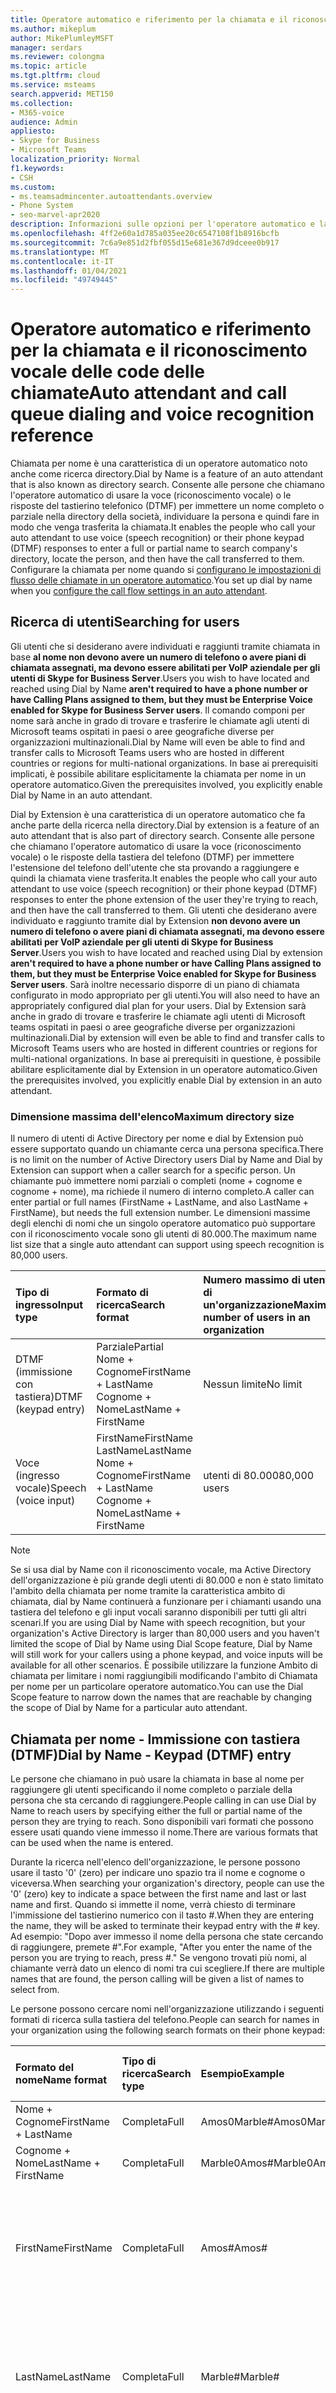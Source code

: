 ```yaml
---
title: Operatore automatico e riferimento per la chiamata e il riconoscimento vocale delle code delle chiamate
ms.author: mikeplum
author: MikePlumleyMSFT
manager: serdars
ms.reviewer: colongma
ms.topic: article
ms.tgt.pltfrm: cloud
ms.service: msteams
search.appverid: MET150
ms.collection:
- M365-voice
audience: Admin
appliesto:
- Skype for Business
- Microsoft Teams
localization_priority: Normal
f1.keywords:
- CSH
ms.custom:
- ms.teamsadmincenter.autoattendants.overview
- Phone System
- seo-marvel-apr2020
description: Informazioni sulle opzioni per l'operatore automatico e la chiamata della coda di chiamate e il riconoscimento vocale in teams.
ms.openlocfilehash: 4ff2e60a1d785a035ee20c6547108f1b8916bcfb
ms.sourcegitcommit: 7c6a9e851d2fbf055d15e681e367d9dceee0b917
ms.translationtype: MT
ms.contentlocale: it-IT
ms.lasthandoff: 01/04/2021
ms.locfileid: "49749445"
---
```

# <a name="auto-attendant-and-call-queue-dialing-and-voice-recognition-reference"></a><span data-ttu-id="f9c4f-103">Operatore automatico e riferimento per la chiamata e il riconoscimento vocale delle code delle chiamate</span><span class="sxs-lookup"><span data-stu-id="f9c4f-103">Auto attendant and call queue dialing and voice recognition reference</span></span>

<span data-ttu-id="f9c4f-104">Chiamata per nome è una caratteristica di un operatore automatico noto anche come ricerca directory.</span><span class="sxs-lookup"><span data-stu-id="f9c4f-104">Dial by Name is a feature of an auto attendant that is also known as directory search.</span></span> <span data-ttu-id="f9c4f-105">Consente alle persone che chiamano l'operatore automatico di usare la voce (riconoscimento vocale) o le risposte del tastierino telefonico (DTMF) per immettere un nome completo o parziale nella directory della società, individuare la persona e quindi fare in modo che venga trasferita la chiamata.</span><span class="sxs-lookup"><span data-stu-id="f9c4f-105">It enables the people who call your auto attendant to use voice (speech recognition) or their phone keypad (DTMF) responses to enter a full or partial name to search company's directory, locate the person, and then have the call transferred to them.</span></span> <span data-ttu-id="f9c4f-106">Configurare la chiamata per nome quando si [configurano le impostazioni di flusso delle chiamate in un operatore automatico](create-a-phone-system-auto-attendant.md#call-flow).</span><span class="sxs-lookup"><span data-stu-id="f9c4f-106">You set up dial by name when you [configure the call flow settings in an auto attendant](create-a-phone-system-auto-attendant.md#call-flow).</span></span>

## <a name="searching-for-users"></a><span data-ttu-id="f9c4f-107">Ricerca di utenti</span><span class="sxs-lookup"><span data-stu-id="f9c4f-107">Searching for users</span></span>

<span data-ttu-id="f9c4f-108">Gli utenti che si desiderano avere individuati e raggiunti tramite chiamata in base **al nome non devono avere un numero di telefono o avere piani di chiamata assegnati, ma devono essere abilitati per VoIP aziendale per gli utenti di Skype for Business Server**.</span><span class="sxs-lookup"><span data-stu-id="f9c4f-108">Users you wish to have located and reached using Dial by Name **aren't required to have a phone number or have Calling Plans assigned to them, but they must be Enterprise Voice enabled for Skype for Business Server users**.</span></span> <span data-ttu-id="f9c4f-109">Il comando componi per nome sarà anche in grado di trovare e trasferire le chiamate agli utenti di Microsoft teams ospitati in paesi o aree geografiche diverse per organizzazioni multinazionali.</span><span class="sxs-lookup"><span data-stu-id="f9c4f-109">Dial by Name will even be able to find and transfer calls to Microsoft Teams users who are hosted in different countries or regions for multi-national organizations.</span></span> <span data-ttu-id="f9c4f-110">In base ai prerequisiti implicati, è possibile abilitare esplicitamente la chiamata per nome in un operatore automatico.</span><span class="sxs-lookup"><span data-stu-id="f9c4f-110">Given the prerequisites involved, you explicitly enable Dial by Name in an auto attendant.</span></span>

<span data-ttu-id="f9c4f-111">Dial by Extension è una caratteristica di un operatore automatico che fa anche parte della ricerca nella directory.</span><span class="sxs-lookup"><span data-stu-id="f9c4f-111">Dial by extension is a feature of an auto attendant that is also part of directory search.</span></span> <span data-ttu-id="f9c4f-112">Consente alle persone che chiamano l'operatore automatico di usare la voce (riconoscimento vocale) o le risposte della tastiera del telefono (DTMF) per immettere l'estensione del telefono dell'utente che sta provando a raggiungere e quindi la chiamata viene trasferita.</span><span class="sxs-lookup"><span data-stu-id="f9c4f-112">It enables the people who call your auto attendant to use voice (speech recognition) or their phone keypad (DTMF) responses to enter the phone extension of the user they're trying to reach, and then have the call transferred to them.</span></span> <span data-ttu-id="f9c4f-113">Gli utenti che desiderano avere individuato e raggiunto tramite dial by Extension  **non devono avere un numero di telefono o avere piani di chiamata assegnati, ma devono essere abilitati per VoIP aziendale per gli utenti di Skype for Business Server**.</span><span class="sxs-lookup"><span data-stu-id="f9c4f-113">Users you wish to have located and reached using Dial by extension  **aren't required to have a phone number or have Calling Plans assigned to them, but they must be Enterprise Voice enabled for Skype for Business Server users**.</span></span> <span data-ttu-id="f9c4f-114">Sarà inoltre necessario disporre di un piano di chiamata configurato in modo appropriato per gli utenti.</span><span class="sxs-lookup"><span data-stu-id="f9c4f-114">You will also need to have an appropriately configured dial plan for your users.</span></span> <span data-ttu-id="f9c4f-115">Dial by Extension sarà anche in grado di trovare e trasferire le chiamate agli utenti di Microsoft teams ospitati in paesi o aree geografiche diverse per organizzazioni multinazionali.</span><span class="sxs-lookup"><span data-stu-id="f9c4f-115">Dial by extension  will even be able to find and transfer calls to Microsoft Teams users who are hosted in different countries or regions for multi-national organizations.</span></span> <span data-ttu-id="f9c4f-116">In base ai prerequisiti in questione, è possibile abilitare esplicitamente dial by Extension in un operatore automatico.</span><span class="sxs-lookup"><span data-stu-id="f9c4f-116">Given the prerequisites involved, you explicitly enable Dial by extension in an auto attendant.</span></span>

### <a name="maximum-directory-size"></a><span data-ttu-id="f9c4f-117">Dimensione massima dell'elenco</span><span class="sxs-lookup"><span data-stu-id="f9c4f-117">Maximum directory size</span></span>

<span data-ttu-id="f9c4f-118">Il numero di utenti di Active Directory per nome e dial by Extension può essere supportato quando un chiamante cerca una persona specifica.</span><span class="sxs-lookup"><span data-stu-id="f9c4f-118">There is no limit on the number of Active Directory users  Dial by Name and Dial by Extension can support when a caller search for a specific person.</span></span> <span data-ttu-id="f9c4f-119">Un chiamante può immettere nomi parziali o completi (nome + cognome e cognome + nome), ma richiede il numero di interno completo.</span><span class="sxs-lookup"><span data-stu-id="f9c4f-119">A caller can enter partial or full names (FirstName + LastName, and also LastName + FirstName), but needs the full extension number.</span></span> <span data-ttu-id="f9c4f-120">Le dimensioni massime degli elenchi di nomi che un singolo operatore automatico può supportare con il riconoscimento vocale sono gli utenti di 80.000.</span><span class="sxs-lookup"><span data-stu-id="f9c4f-120">The maximum name list size that a single auto attendant can support using speech recognition is 80,000 users.</span></span>
  
|<span data-ttu-id="f9c4f-121">Tipo di ingresso</span><span class="sxs-lookup"><span data-stu-id="f9c4f-121">Input type</span></span>|<span data-ttu-id="f9c4f-122">Formato di ricerca</span><span class="sxs-lookup"><span data-stu-id="f9c4f-122">Search format</span></span>|<span data-ttu-id="f9c4f-123">Numero massimo di utenti di un'organizzazione</span><span class="sxs-lookup"><span data-stu-id="f9c4f-123">Maximum number of users in an organization</span></span>|
|:-----|:-----|:-----|
|<span data-ttu-id="f9c4f-124">DTMF (immissione con tastiera)</span><span class="sxs-lookup"><span data-stu-id="f9c4f-124">DTMF (keypad entry)</span></span> |<span data-ttu-id="f9c4f-125">Parziale</span><span class="sxs-lookup"><span data-stu-id="f9c4f-125">Partial</span></span>  <br/> <span data-ttu-id="f9c4f-126">Nome + Cognome</span><span class="sxs-lookup"><span data-stu-id="f9c4f-126">FirstName + LastName</span></span>  <br/> <span data-ttu-id="f9c4f-127">Cognome + Nome</span><span class="sxs-lookup"><span data-stu-id="f9c4f-127">LastName + FirstName</span></span> |<span data-ttu-id="f9c4f-128">Nessun limite</span><span class="sxs-lookup"><span data-stu-id="f9c4f-128">No limit</span></span>  |
|<span data-ttu-id="f9c4f-129">Voce (ingresso vocale)</span><span class="sxs-lookup"><span data-stu-id="f9c4f-129">Speech (voice input)</span></span> |<span data-ttu-id="f9c4f-130">FirstName</span><span class="sxs-lookup"><span data-stu-id="f9c4f-130">FirstName</span></span>  <br/> <span data-ttu-id="f9c4f-131">LastName</span><span class="sxs-lookup"><span data-stu-id="f9c4f-131">LastName</span></span>  <br/> <span data-ttu-id="f9c4f-132">Nome + Cognome</span><span class="sxs-lookup"><span data-stu-id="f9c4f-132">FirstName + LastName</span></span>  <br/> <span data-ttu-id="f9c4f-133">Cognome + Nome</span><span class="sxs-lookup"><span data-stu-id="f9c4f-133">LastName + FirstName</span></span>  | <span data-ttu-id="f9c4f-134">utenti di 80.000</span><span class="sxs-lookup"><span data-stu-id="f9c4f-134">80,000 users</span></span> |

> [!NOTE]
> <span data-ttu-id="f9c4f-135">Se si usa dial by Name con il riconoscimento vocale, ma Active Directory dell'organizzazione è più grande degli utenti di 80.000 e non è stato limitato l'ambito della chiamata per nome tramite la caratteristica ambito di chiamata, dial by Name continuerà a funzionare per i chiamanti usando una tastiera del telefono e gli input vocali saranno disponibili per tutti gli altri scenari.</span><span class="sxs-lookup"><span data-stu-id="f9c4f-135">If you are using Dial by Name with speech recognition, but your organization's Active Directory is larger than 80,000 users and you haven't limited the scope of Dial by Name using Dial Scope feature, Dial by Name will still work for your callers using a phone keypad, and voice inputs will be available for all other scenarios.</span></span> <span data-ttu-id="f9c4f-136">È possibile utilizzare la funzione Ambito di chiamata per limitare i nomi raggiungibili modificando l'ambito di Chiamata per nome per un particolare operatore automatico.</span><span class="sxs-lookup"><span data-stu-id="f9c4f-136">You can use the Dial Scope feature to narrow down the names that are reachable by changing the scope of Dial by Name for a particular auto attendant.</span></span>
  
## <a name="dial-by-name---keypad-dtmf-entry"></a><span data-ttu-id="f9c4f-137">Chiamata per nome - Immissione con tastiera (DTMF)</span><span class="sxs-lookup"><span data-stu-id="f9c4f-137">Dial by Name - Keypad (DTMF) entry</span></span>
<span data-ttu-id="f9c4f-138">Le persone che chiamano in può usare la chiamata in base al nome per raggiungere gli utenti specificando il nome completo o parziale della persona che sta cercando di raggiungere.</span><span class="sxs-lookup"><span data-stu-id="f9c4f-138">People calling in can use Dial by Name to reach users by specifying either the full or partial name of the person they are trying to reach.</span></span> <span data-ttu-id="f9c4f-139">Sono disponibili vari formati che possono essere usati quando viene immesso il nome.</span><span class="sxs-lookup"><span data-stu-id="f9c4f-139">There are various formats that can be used when the name is entered.</span></span>

<span data-ttu-id="f9c4f-140">Durante la ricerca nell'elenco dell'organizzazione, le persone possono usare il tasto '0' (zero) per indicare uno spazio tra il nome e cognome o viceversa.</span><span class="sxs-lookup"><span data-stu-id="f9c4f-140">When searching your organization's directory, people can use the '0' (zero) key to indicate a space between the first name and last or last name and first.</span></span> <span data-ttu-id="f9c4f-141">Quando si immette il nome, verrà chiesto di terminare l'immissione del tastierino numerico con il tasto #.</span><span class="sxs-lookup"><span data-stu-id="f9c4f-141">When they are entering the name, they will be asked to terminate their keypad entry with the # key.</span></span> <span data-ttu-id="f9c4f-142">Ad esempio: "Dopo aver immesso il nome della persona che state cercando di raggiungere, premete #".</span><span class="sxs-lookup"><span data-stu-id="f9c4f-142">For example, "After you enter the name of the person you are trying to reach, press #."</span></span> <span data-ttu-id="f9c4f-143">Se vengono trovati più nomi, al chiamante verrà dato un elenco di nomi tra cui scegliere.</span><span class="sxs-lookup"><span data-stu-id="f9c4f-143">If there are multiple names that are found, the person calling will be given a list of names to select from.</span></span>
  
<span data-ttu-id="f9c4f-144">Le persone possono cercare nomi nell'organizzazione utilizzando i seguenti formati di ricerca sulla tastiera del telefono.</span><span class="sxs-lookup"><span data-stu-id="f9c4f-144">People can search for names in your organization using the following search formats on their phone keypad:</span></span>
  
|<span data-ttu-id="f9c4f-145">Formato del nome</span><span class="sxs-lookup"><span data-stu-id="f9c4f-145">Name format</span></span>|<span data-ttu-id="f9c4f-146">Tipo di ricerca</span><span class="sxs-lookup"><span data-stu-id="f9c4f-146">Search type</span></span>|<span data-ttu-id="f9c4f-147">Esempio</span><span class="sxs-lookup"><span data-stu-id="f9c4f-147">Example</span></span>|<span data-ttu-id="f9c4f-148">Risultato della ricerca</span><span class="sxs-lookup"><span data-stu-id="f9c4f-148">Search result</span></span>|
|:-----|:-----|:-----|:-----|
|<span data-ttu-id="f9c4f-149">Nome + Cognome</span><span class="sxs-lookup"><span data-stu-id="f9c4f-149">FirstName + LastName</span></span> |<span data-ttu-id="f9c4f-150">Completa</span><span class="sxs-lookup"><span data-stu-id="f9c4f-150">Full</span></span>  |<span data-ttu-id="f9c4f-151">Amos0Marble#</span><span class="sxs-lookup"><span data-stu-id="f9c4f-151">Amos0Marble#</span></span> |<span data-ttu-id="f9c4f-152">Amos Marble</span><span class="sxs-lookup"><span data-stu-id="f9c4f-152">Amos Marble</span></span> |
|<span data-ttu-id="f9c4f-153">Cognome + Nome</span><span class="sxs-lookup"><span data-stu-id="f9c4f-153">LastName + FirstName</span></span> |<span data-ttu-id="f9c4f-154">Completa</span><span class="sxs-lookup"><span data-stu-id="f9c4f-154">Full</span></span> |<span data-ttu-id="f9c4f-155">Marble0Amos#</span><span class="sxs-lookup"><span data-stu-id="f9c4f-155">Marble0Amos#</span></span>  |<span data-ttu-id="f9c4f-156">Amos Marble</span><span class="sxs-lookup"><span data-stu-id="f9c4f-156">Amos Marble</span></span> |
|<span data-ttu-id="f9c4f-157">FirstName</span><span class="sxs-lookup"><span data-stu-id="f9c4f-157">FirstName</span></span>  |<span data-ttu-id="f9c4f-158">Completa</span><span class="sxs-lookup"><span data-stu-id="f9c4f-158">Full</span></span>   |<span data-ttu-id="f9c4f-159">Amos#</span><span class="sxs-lookup"><span data-stu-id="f9c4f-159">Amos#</span></span>   |<span data-ttu-id="f9c4f-160">Premere 1 per Amos Marble</span><span class="sxs-lookup"><span data-stu-id="f9c4f-160">Press 1 for Amos Marble</span></span>  <br/> <span data-ttu-id="f9c4f-161">Premere 2 per Amos Marcus</span><span class="sxs-lookup"><span data-stu-id="f9c4f-161">Press 2 for Amos Marcus</span></span> |
|<span data-ttu-id="f9c4f-162">LastName</span><span class="sxs-lookup"><span data-stu-id="f9c4f-162">LastName</span></span> |<span data-ttu-id="f9c4f-163">Completa</span><span class="sxs-lookup"><span data-stu-id="f9c4f-163">Full</span></span> |<span data-ttu-id="f9c4f-164">Marble#</span><span class="sxs-lookup"><span data-stu-id="f9c4f-164">Marble#</span></span>  |<span data-ttu-id="f9c4f-165">Premere 1 per Amos Marble</span><span class="sxs-lookup"><span data-stu-id="f9c4f-165">Press 1 for Amos Marble</span></span>  <br/> <span data-ttu-id="f9c4f-166">Premere 2 per Mary Marble</span><span class="sxs-lookup"><span data-stu-id="f9c4f-166">Press 2 for Mary Marble</span></span> |
|<span data-ttu-id="f9c4f-167">Nome o Cognome</span><span class="sxs-lookup"><span data-stu-id="f9c4f-167">FirstName or LastName</span></span> |<span data-ttu-id="f9c4f-168">Parziale</span><span class="sxs-lookup"><span data-stu-id="f9c4f-168">Partial</span></span> |<span data-ttu-id="f9c4f-169">Mar#</span><span class="sxs-lookup"><span data-stu-id="f9c4f-169">Mar#</span></span> |<span data-ttu-id="f9c4f-170">Premere 1 per Mary Marble</span><span class="sxs-lookup"><span data-stu-id="f9c4f-170">Press 1 for Mary Marble</span></span>  <br/> <span data-ttu-id="f9c4f-171">Premere 2 per Mary Jones</span><span class="sxs-lookup"><span data-stu-id="f9c4f-171">Press 2 for Mary Jones</span></span>  <br/> <span data-ttu-id="f9c4f-172">Premere 3 per Amos Marcus</span><span class="sxs-lookup"><span data-stu-id="f9c4f-172">Press 3 for Amos Marcus</span></span> |
|<span data-ttu-id="f9c4f-173">Nome + Cognome</span><span class="sxs-lookup"><span data-stu-id="f9c4f-173">FirsName + LastName</span></span> |<span data-ttu-id="f9c4f-174">Parziale</span><span class="sxs-lookup"><span data-stu-id="f9c4f-174">Partial</span></span> |<span data-ttu-id="f9c4f-175">Amos0Mar #</span><span class="sxs-lookup"><span data-stu-id="f9c4f-175">Amos0Mar#</span></span> |<span data-ttu-id="f9c4f-176">Premere 1 per Amos Marble</span><span class="sxs-lookup"><span data-stu-id="f9c4f-176">Press 1 for Amos Marble</span></span>  <br/> <span data-ttu-id="f9c4f-177">Premere 2 per Amos Marcus</span><span class="sxs-lookup"><span data-stu-id="f9c4f-177">Press 2 for Amos Marcus</span></span> |
|<span data-ttu-id="f9c4f-178">Cognome + Nome</span><span class="sxs-lookup"><span data-stu-id="f9c4f-178">LastName + FirstName</span></span> |<span data-ttu-id="f9c4f-179">Parziale</span><span class="sxs-lookup"><span data-stu-id="f9c4f-179">Partial</span></span> |<span data-ttu-id="f9c4f-180">Mar0Am#</span><span class="sxs-lookup"><span data-stu-id="f9c4f-180">Mar0Am#</span></span> |<span data-ttu-id="f9c4f-181">Premere 1 per Amos Marble</span><span class="sxs-lookup"><span data-stu-id="f9c4f-181">Press 1 for Amos Marble</span></span>  <br/> <span data-ttu-id="f9c4f-182">Premere 2 per Amos Marcus</span><span class="sxs-lookup"><span data-stu-id="f9c4f-182">Press 2 for Amos Marcus</span></span> |

<span data-ttu-id="f9c4f-183">Ci sono diversi caratteri speciali che vengono utilizzati per la ricerca di persone con la tastiera del telefono.</span><span class="sxs-lookup"><span data-stu-id="f9c4f-183">There are several special characters that are used when searching for people using a phone keypad.</span></span> <span data-ttu-id="f9c4f-184">Ad esempio, alla persona verrà richiesto di usare il tasto cancelletto (#), mentre il tasto zero (0) viene usato per uno spazio tra i nomi.</span><span class="sxs-lookup"><span data-stu-id="f9c4f-184">For example, the person will be asked to use the pound key (#), while the zero (0) key is used for a space between names.</span></span> <span data-ttu-id="f9c4f-185">Premendo il tasto asterisco (\*) verrà ripetuto l'elenco dei nomi corrispondenti.</span><span class="sxs-lookup"><span data-stu-id="f9c4f-185">Pressing the star key (\*) will repeat the list of matching names to the person.</span></span>
  
|<span data-ttu-id="f9c4f-186">Carattere speciale della tastiera del telefono</span><span class="sxs-lookup"><span data-stu-id="f9c4f-186">Special phone keypad character</span></span>|<span data-ttu-id="f9c4f-187">Cosa significa</span><span class="sxs-lookup"><span data-stu-id="f9c4f-187">What it means</span></span>|
|:-----|:-----|
|#   |<span data-ttu-id="f9c4f-188">Carattere terminale quando si immette un nome.</span><span class="sxs-lookup"><span data-stu-id="f9c4f-188">End character when entering a name.</span></span> |
|<span data-ttu-id="f9c4f-189">0</span><span class="sxs-lookup"><span data-stu-id="f9c4f-189">0</span></span>   |<span data-ttu-id="f9c4f-190">Spazio tra i nomi.</span><span class="sxs-lookup"><span data-stu-id="f9c4f-190">Space between names.</span></span> |
|*    |<span data-ttu-id="f9c4f-191">Ripete l'elenco dei nomi corrispondenti.</span><span class="sxs-lookup"><span data-stu-id="f9c4f-191">Repeat the list of matching names.</span></span> |

### <a name="dial-by-name---name-recognition-with-speech"></a><span data-ttu-id="f9c4f-192">Chiamata per nome - Riconoscimento vocale del nome</span><span class="sxs-lookup"><span data-stu-id="f9c4f-192">Dial by Name - Name recognition with speech</span></span>

<span data-ttu-id="f9c4f-193">Gli utenti possono cercare altri utenti nella propria organizzazione con la propria voce (riconoscimento vocale).</span><span class="sxs-lookup"><span data-stu-id="f9c4f-193">People can search for others in their organization with their voice (speech recognition).</span></span> <span data-ttu-id="f9c4f-194">Possono anche raggiungere chiunque in Active Directory dicendo il nome completo o parziale della persona che sta tentando di individuare.</span><span class="sxs-lookup"><span data-stu-id="f9c4f-194">They can also reach anyone in  Active Directory by saying the full or partial name of the person they are trying to locate.</span></span> <span data-ttu-id="f9c4f-195">L'uso di input vocali può riconoscere i nomi in diversi formati, tra cui nome, cognome, nome + cognome o cognome + nome.</span><span class="sxs-lookup"><span data-stu-id="f9c4f-195">Using voice inputs can recognize names in various formats, including FirstName, LastName, FirstName + LastName, or LastName + FirstName.</span></span>
  
<span data-ttu-id="f9c4f-196">È possibile abilitare il riconoscimento vocale per un operatore automatico, ma la voce del tastierino telefonico (DTMF) non è disabilitata.</span><span class="sxs-lookup"><span data-stu-id="f9c4f-196">You can enable speech recognition for an auto attendant, but phone keypad entry (DTMF) isn't disabled.</span></span> <span data-ttu-id="f9c4f-197">La voce della tastiera del telefono può essere usata in qualsiasi momento anche se il riconoscimento vocale è abilitato per l'operatore automatico.</span><span class="sxs-lookup"><span data-stu-id="f9c4f-197">Phone keypad entry can be used at any time even if speech recognition is enabled on the auto attendant.</span></span>
  
<span data-ttu-id="f9c4f-198">Come per l'immissione della tastiera del telefono, se vengono trovati più nomi, la persona che chiama sente un elenco di nomi da cui selezionare.</span><span class="sxs-lookup"><span data-stu-id="f9c4f-198">As with phone keypad entry, if multiple names are found, the person calling hears a list of names to select from.</span></span>
  
<span data-ttu-id="f9c4f-199">I chiamanti possono pronunciare i nomi nei formati seguenti:</span><span class="sxs-lookup"><span data-stu-id="f9c4f-199">Callers can say names in the following formats:</span></span>
  
|<span data-ttu-id="f9c4f-200">Nome con il riconoscimento vocale</span><span class="sxs-lookup"><span data-stu-id="f9c4f-200">Name with speech</span></span>|<span data-ttu-id="f9c4f-201">Tipo di ricerca</span><span class="sxs-lookup"><span data-stu-id="f9c4f-201">Search type</span></span>|<span data-ttu-id="f9c4f-202">Esempio</span><span class="sxs-lookup"><span data-stu-id="f9c4f-202">Example</span></span>|<span data-ttu-id="f9c4f-203">Risultato della ricerca</span><span class="sxs-lookup"><span data-stu-id="f9c4f-203">Search result</span></span>|
|:-----|:-----|:-----|:-----|
|<span data-ttu-id="f9c4f-204">Nome + Cognome</span><span class="sxs-lookup"><span data-stu-id="f9c4f-204">FirstName + LastName</span></span> |<span data-ttu-id="f9c4f-205">Completa</span><span class="sxs-lookup"><span data-stu-id="f9c4f-205">Full</span></span> |<span data-ttu-id="f9c4f-206">Amos Marble</span><span class="sxs-lookup"><span data-stu-id="f9c4f-206">Amos Marble</span></span> |<span data-ttu-id="f9c4f-207">Amos Marble</span><span class="sxs-lookup"><span data-stu-id="f9c4f-207">Amos Marble</span></span> |
|<span data-ttu-id="f9c4f-208">Cognome + Nome</span><span class="sxs-lookup"><span data-stu-id="f9c4f-208">LastName + FirstName</span></span> |<span data-ttu-id="f9c4f-209">Completa</span><span class="sxs-lookup"><span data-stu-id="f9c4f-209">Full</span></span>  |<span data-ttu-id="f9c4f-210">Marble Amos</span><span class="sxs-lookup"><span data-stu-id="f9c4f-210">Marble Amos</span></span> |<span data-ttu-id="f9c4f-211">Amos Marble</span><span class="sxs-lookup"><span data-stu-id="f9c4f-211">Amos Marble</span></span> |
|<span data-ttu-id="f9c4f-212">FirstName</span><span class="sxs-lookup"><span data-stu-id="f9c4f-212">FirstName</span></span> |<span data-ttu-id="f9c4f-213">Completa</span><span class="sxs-lookup"><span data-stu-id="f9c4f-213">Full</span></span> |<span data-ttu-id="f9c4f-214">Amos</span><span class="sxs-lookup"><span data-stu-id="f9c4f-214">Amos</span></span> |<span data-ttu-id="f9c4f-215">Premere o pronunciare 1 per Amos Marble</span><span class="sxs-lookup"><span data-stu-id="f9c4f-215">Press or say 1 for Amos Marble</span></span>  <br/> <span data-ttu-id="f9c4f-216">Premere o pronunciare 2 per Amos Jones</span><span class="sxs-lookup"><span data-stu-id="f9c4f-216">Press or say 2 for Amos Jones</span></span> |
|<span data-ttu-id="f9c4f-217">LastName</span><span class="sxs-lookup"><span data-stu-id="f9c4f-217">LastName</span></span> |<span data-ttu-id="f9c4f-218">Completa</span><span class="sxs-lookup"><span data-stu-id="f9c4f-218">Full</span></span> |<span data-ttu-id="f9c4f-219">Marble</span><span class="sxs-lookup"><span data-stu-id="f9c4f-219">Marble</span></span> |<span data-ttu-id="f9c4f-220">Premere o pronunciare 1 per Amos Marble</span><span class="sxs-lookup"><span data-stu-id="f9c4f-220">Press or say 1 for Amos Marble</span></span>  <br/> <span data-ttu-id="f9c4f-221">Premere o pronunciare 2 per Ben Marble</span><span class="sxs-lookup"><span data-stu-id="f9c4f-221">Press or say 2 for Ben Marble</span></span> |
|<span data-ttu-id="f9c4f-222">Nome o Cognome</span><span class="sxs-lookup"><span data-stu-id="f9c4f-222">FirstName or LastName</span></span> |<span data-ttu-id="f9c4f-223">Parziale</span><span class="sxs-lookup"><span data-stu-id="f9c4f-223">Partial</span></span> |<span data-ttu-id="f9c4f-224">Mar</span><span class="sxs-lookup"><span data-stu-id="f9c4f-224">Mar</span></span> |<span data-ttu-id="f9c4f-225">Premere o dire 1 per Mary Marble</span><span class="sxs-lookup"><span data-stu-id="f9c4f-225">Press or say 1 for Mary Marble</span></span>  <br/> <span data-ttu-id="f9c4f-226">Premere o dire 2 per Mary Jones</span><span class="sxs-lookup"><span data-stu-id="f9c4f-226">Press or say 2 for Mary Jones</span></span>  <br/> <span data-ttu-id="f9c4f-227">Premere o dire 3 per Amos Marcus</span><span class="sxs-lookup"><span data-stu-id="f9c4f-227">Press or say 3 for Amos Marcus</span></span> |
|<span data-ttu-id="f9c4f-228">Nome + Cognome</span><span class="sxs-lookup"><span data-stu-id="f9c4f-228">FirsName + LastName</span></span> |<span data-ttu-id="f9c4f-229">Parziale</span><span class="sxs-lookup"><span data-stu-id="f9c4f-229">Partial</span></span> |<span data-ttu-id="f9c4f-230">Amos mar</span><span class="sxs-lookup"><span data-stu-id="f9c4f-230">Amos Mar</span></span> |<span data-ttu-id="f9c4f-231">Premere o pronunciare 1 per Amos Marble</span><span class="sxs-lookup"><span data-stu-id="f9c4f-231">Press or say 1 for Amos Marble</span></span>  <br/> <span data-ttu-id="f9c4f-232">Premere o dire 2 per Amos Marcus</span><span class="sxs-lookup"><span data-stu-id="f9c4f-232">Press or say 2 for Amos Marcus</span></span> |


> [!NOTE]
> <span data-ttu-id="f9c4f-233">Per un nuovo utente possono essere necessarie fino a 36 ore per avere il nome elencato nella directory per il nome della chiamata tramite il riconoscimento vocale a causa del ritardo di replica di Active Directory.</span><span class="sxs-lookup"><span data-stu-id="f9c4f-233">It might take up to 36 hours for a new user to have their name listed in the directory for Dial by Name with speech recognition due to Active Directory replication lag.</span></span>
  
## <a name="language-support"></a><span data-ttu-id="f9c4f-234">Supporto per le lingue</span><span class="sxs-lookup"><span data-stu-id="f9c4f-234">Language support</span></span>

<span data-ttu-id="f9c4f-235">Le lingue seguenti sono disponibili per la sintesi vocale usata con le istruzioni in uscita:</span><span class="sxs-lookup"><span data-stu-id="f9c4f-235">The following languages are available for text-to-speech used with outgoing prompts:</span></span>
  
|-|-|-|
|:-----|:-----|:-----|
|<span data-ttu-id="f9c4f-236">Arabo (EG)</span><span class="sxs-lookup"><span data-stu-id="f9c4f-236">Arabic (EG)</span></span>  |<span data-ttu-id="f9c4f-237">Inglese (NZ)</span><span class="sxs-lookup"><span data-stu-id="f9c4f-237">English (NZ)</span></span>  |<span data-ttu-id="f9c4f-238">Coreano (KO)</span><span class="sxs-lookup"><span data-stu-id="f9c4f-238">Korean (KO)</span></span>  |
|<span data-ttu-id="f9c4f-239">Cinese (HK)</span><span class="sxs-lookup"><span data-stu-id="f9c4f-239">Chinese (HK)</span></span>  |<span data-ttu-id="f9c4f-240">Inglese (UK)</span><span class="sxs-lookup"><span data-stu-id="f9c4f-240">English (UK)</span></span> |<span data-ttu-id="f9c4f-241">Norvegese (NO)</span><span class="sxs-lookup"><span data-stu-id="f9c4f-241">Norwegian (NO)</span></span>  |
|<span data-ttu-id="f9c4f-242">Cinese (TW)</span><span class="sxs-lookup"><span data-stu-id="f9c4f-242">Chinese (TW)</span></span> |<span data-ttu-id="f9c4f-243">Inglese (US)</span><span class="sxs-lookup"><span data-stu-id="f9c4f-243">English (US)</span></span> |<span data-ttu-id="f9c4f-244">Polacco (PL)</span><span class="sxs-lookup"><span data-stu-id="f9c4f-244">Polish (PL)</span></span>  |
|<span data-ttu-id="f9c4f-245">Cinese (ZH)</span><span class="sxs-lookup"><span data-stu-id="f9c4f-245">Chinese (ZH)</span></span> |<span data-ttu-id="f9c4f-246">Finlandese (FI)</span><span class="sxs-lookup"><span data-stu-id="f9c4f-246">Finnish (FI)</span></span> |<span data-ttu-id="f9c4f-247">Portoghese (BR)</span><span class="sxs-lookup"><span data-stu-id="f9c4f-247">Portuguese (BR)</span></span> |
|<span data-ttu-id="f9c4f-248">Danese (DA)</span><span class="sxs-lookup"><span data-stu-id="f9c4f-248">Danish (DA)</span></span>  |<span data-ttu-id="f9c4f-249">Francese (CA)</span><span class="sxs-lookup"><span data-stu-id="f9c4f-249">French (CA)</span></span>  |<span data-ttu-id="f9c4f-250">Portoghese (PT)</span><span class="sxs-lookup"><span data-stu-id="f9c4f-250">Portuguese (PT)</span></span> |
|<span data-ttu-id="f9c4f-251">Olandese (NL)</span><span class="sxs-lookup"><span data-stu-id="f9c4f-251">Dutch (NL)</span></span>   |<span data-ttu-id="f9c4f-252">Francese (FR)</span><span class="sxs-lookup"><span data-stu-id="f9c4f-252">French (FR)</span></span>  |<span data-ttu-id="f9c4f-253">Russo (RU)</span><span class="sxs-lookup"><span data-stu-id="f9c4f-253">Russian (RU)</span></span> |
|<span data-ttu-id="f9c4f-254">Inglese (AU)</span><span class="sxs-lookup"><span data-stu-id="f9c4f-254">English (AU)</span></span>  |<span data-ttu-id="f9c4f-255">Tedesco (DE)</span><span class="sxs-lookup"><span data-stu-id="f9c4f-255">German (DE)</span></span> |<span data-ttu-id="f9c4f-256">Spagnolo (ES)</span><span class="sxs-lookup"><span data-stu-id="f9c4f-256">Spanish (ES)</span></span>  |
|<span data-ttu-id="f9c4f-257">Inglese (CA)</span><span class="sxs-lookup"><span data-stu-id="f9c4f-257">English (CA)</span></span>  |<span data-ttu-id="f9c4f-258">Italiano (IT)</span><span class="sxs-lookup"><span data-stu-id="f9c4f-258">Italian (IT)</span></span> |<span data-ttu-id="f9c4f-259">Spagnolo (MX)</span><span class="sxs-lookup"><span data-stu-id="f9c4f-259">Spanish (MX)</span></span>|
|<span data-ttu-id="f9c4f-260">Inglese (IN)</span><span class="sxs-lookup"><span data-stu-id="f9c4f-260">English (IN)</span></span>  |<span data-ttu-id="f9c4f-261">Giapponese (JP)</span><span class="sxs-lookup"><span data-stu-id="f9c4f-261">Japanese (JP)</span></span> |<span data-ttu-id="f9c4f-262">Svedese (SV)</span><span class="sxs-lookup"><span data-stu-id="f9c4f-262">Swedish (SV)</span></span>|

<span data-ttu-id="f9c4f-263">L'input di riconoscimento vocale per gli operatori automatici è disponibile nelle lingue seguenti:</span><span class="sxs-lookup"><span data-stu-id="f9c4f-263">Speech recognition input for auto attendants is available in the following languages:</span></span>
  
|-|-|
|:-----|:-----|
|<span data-ttu-id="f9c4f-264">Cinese (ZH)</span><span class="sxs-lookup"><span data-stu-id="f9c4f-264">Chinese (ZH)</span></span>  |<span data-ttu-id="f9c4f-265">Francese (FR)</span><span class="sxs-lookup"><span data-stu-id="f9c4f-265">French (FR)</span></span>  |
|<span data-ttu-id="f9c4f-266">Inglese (AU)</span><span class="sxs-lookup"><span data-stu-id="f9c4f-266">English (AU)</span></span>  |<span data-ttu-id="f9c4f-267">Tedesco (DE)</span><span class="sxs-lookup"><span data-stu-id="f9c4f-267">German (DE)</span></span>  |
|<span data-ttu-id="f9c4f-268">Inglese (CA)</span><span class="sxs-lookup"><span data-stu-id="f9c4f-268">English (CA)</span></span>  |<span data-ttu-id="f9c4f-269">Italiano (IT)</span><span class="sxs-lookup"><span data-stu-id="f9c4f-269">Italian (IT)</span></span>  |
|<span data-ttu-id="f9c4f-270">Inglese (IN)</span><span class="sxs-lookup"><span data-stu-id="f9c4f-270">English (IN)</span></span>  |<span data-ttu-id="f9c4f-271">Giapponese (JP)</span><span class="sxs-lookup"><span data-stu-id="f9c4f-271">Japanese (JP)</span></span>  |
|<span data-ttu-id="f9c4f-272">Inglese (UK)</span><span class="sxs-lookup"><span data-stu-id="f9c4f-272">English (UK)</span></span>  |<span data-ttu-id="f9c4f-273">Portoghese (BR)</span><span class="sxs-lookup"><span data-stu-id="f9c4f-273">Portuguese (BR)</span></span>  |
|<span data-ttu-id="f9c4f-274">Inglese (US)</span><span class="sxs-lookup"><span data-stu-id="f9c4f-274">English (US)</span></span>  |<span data-ttu-id="f9c4f-275">Spagnolo (ES)</span><span class="sxs-lookup"><span data-stu-id="f9c4f-275">Spanish (ES)</span></span>  |
|<span data-ttu-id="f9c4f-276">Francese (CA)</span><span class="sxs-lookup"><span data-stu-id="f9c4f-276">French (CA)</span></span>   |<span data-ttu-id="f9c4f-277">Spagnolo (MX)</span><span class="sxs-lookup"><span data-stu-id="f9c4f-277">Spanish (MX)</span></span>  |

<span data-ttu-id="f9c4f-278">I comandi vocali seguenti sono disponibili nelle 14 lingue supportate per il riconoscimento vocale:</span><span class="sxs-lookup"><span data-stu-id="f9c4f-278">The following voice commands are available in the 14 languages supported for speech recognition:</span></span>
  
|<span data-ttu-id="f9c4f-279">Comando vocale</span><span class="sxs-lookup"><span data-stu-id="f9c4f-279">Voice command</span></span>| <span data-ttu-id="f9c4f-280">Corrisponde a</span><span class="sxs-lookup"><span data-stu-id="f9c4f-280">Corresponds to</span></span> |
|:-----|:-----|
|<span data-ttu-id="f9c4f-281">Sì</span><span class="sxs-lookup"><span data-stu-id="f9c4f-281">Yes</span></span> | <span data-ttu-id="f9c4f-282">Premere 1 per Sì.</span><span class="sxs-lookup"><span data-stu-id="f9c4f-282">Press 1 for Yes.</span></span> |
|<span data-ttu-id="f9c4f-283">No</span><span class="sxs-lookup"><span data-stu-id="f9c4f-283">No</span></span> | <span data-ttu-id="f9c4f-284">Premere 2 per No.</span><span class="sxs-lookup"><span data-stu-id="f9c4f-284">Press 2 for No.</span></span> |
|<span data-ttu-id="f9c4f-285">Ripeti</span><span class="sxs-lookup"><span data-stu-id="f9c4f-285">Repeat</span></span> |<span data-ttu-id="f9c4f-286">Ripete l'elenco di opzioni.</span><span class="sxs-lookup"><span data-stu-id="f9c4f-286">Repeats the list of options.</span></span> <span data-ttu-id="f9c4f-287">Premere \* sul tastierino per ripetere l'elenco di opzioni.</span><span class="sxs-lookup"><span data-stu-id="f9c4f-287">Press \* on the keypad to repeat the list of options.</span></span> |
|<span data-ttu-id="f9c4f-288">Operatore</span><span class="sxs-lookup"><span data-stu-id="f9c4f-288">Operator</span></span> | <span data-ttu-id="f9c4f-289">Premere 0 per "operator"</span><span class="sxs-lookup"><span data-stu-id="f9c4f-289">Press 0 for "Operator"</span></span> |
|<span data-ttu-id="f9c4f-290">Menu principale</span><span class="sxs-lookup"><span data-stu-id="f9c4f-290">Main Menu</span></span>  |<span data-ttu-id="f9c4f-291">Porta il chiamante al menu principale dell'operatore automatico.</span><span class="sxs-lookup"><span data-stu-id="f9c4f-291">Brings the caller to the main menu of the auto attendant.</span></span> |
|<span data-ttu-id="f9c4f-292">Zero</span><span class="sxs-lookup"><span data-stu-id="f9c4f-292">Zero</span></span> | <span data-ttu-id="f9c4f-293">Premere 0 (per impostazione predefinita, uguale a "operator").</span><span class="sxs-lookup"><span data-stu-id="f9c4f-293">Press 0 (by default, same as "Operator").</span></span>|
|<span data-ttu-id="f9c4f-294">Uno</span><span class="sxs-lookup"><span data-stu-id="f9c4f-294">One</span></span> | <span data-ttu-id="f9c4f-295">Premere 1.</span><span class="sxs-lookup"><span data-stu-id="f9c4f-295">Press 1.</span></span> |
|<span data-ttu-id="f9c4f-296">Due</span><span class="sxs-lookup"><span data-stu-id="f9c4f-296">Two</span></span> | <span data-ttu-id="f9c4f-297">Premere 2.</span><span class="sxs-lookup"><span data-stu-id="f9c4f-297">Press 2.</span></span> |
|<span data-ttu-id="f9c4f-298">Tre</span><span class="sxs-lookup"><span data-stu-id="f9c4f-298">Three</span></span>| <span data-ttu-id="f9c4f-299">Premere 3.</span><span class="sxs-lookup"><span data-stu-id="f9c4f-299">Press 3.</span></span>|
|<span data-ttu-id="f9c4f-300">Quattro</span><span class="sxs-lookup"><span data-stu-id="f9c4f-300">Four</span></span> | <span data-ttu-id="f9c4f-301">Premere 4.</span><span class="sxs-lookup"><span data-stu-id="f9c4f-301">Press 4.</span></span> |
|<span data-ttu-id="f9c4f-302">Cinque</span><span class="sxs-lookup"><span data-stu-id="f9c4f-302">Five</span></span> | <span data-ttu-id="f9c4f-303">Premere 5.</span><span class="sxs-lookup"><span data-stu-id="f9c4f-303">Press 5.</span></span> |
|<span data-ttu-id="f9c4f-304">Sei</span><span class="sxs-lookup"><span data-stu-id="f9c4f-304">Six</span></span>  | <span data-ttu-id="f9c4f-305">Premere 6.</span><span class="sxs-lookup"><span data-stu-id="f9c4f-305">Press 6.</span></span> |
|<span data-ttu-id="f9c4f-306">Sette</span><span class="sxs-lookup"><span data-stu-id="f9c4f-306">Seven</span></span> | <span data-ttu-id="f9c4f-307">Premere 7.</span><span class="sxs-lookup"><span data-stu-id="f9c4f-307">Press 7.</span></span>|
|<span data-ttu-id="f9c4f-308">Otto</span><span class="sxs-lookup"><span data-stu-id="f9c4f-308">Eight</span></span> |<span data-ttu-id="f9c4f-309">Premere 8.</span><span class="sxs-lookup"><span data-stu-id="f9c4f-309">Press 8.</span></span>|
|<span data-ttu-id="f9c4f-310">Nove</span><span class="sxs-lookup"><span data-stu-id="f9c4f-310">Nine</span></span>  |<span data-ttu-id="f9c4f-311">Premere 9.</span><span class="sxs-lookup"><span data-stu-id="f9c4f-311">Press 9.</span></span>|

## <a name="related-topics"></a><span data-ttu-id="f9c4f-312">Argomenti correlati</span><span class="sxs-lookup"><span data-stu-id="f9c4f-312">Related topics</span></span>

[<span data-ttu-id="f9c4f-313">Vantaggi offerti dal Sistema telefonico</span><span class="sxs-lookup"><span data-stu-id="f9c4f-313">Here's what you get with Phone System</span></span>](here-s-what-you-get-with-phone-system.md)

[<span data-ttu-id="f9c4f-314">Ottenere numeri di servizio per Skype for Business e Microsoft Teams</span><span class="sxs-lookup"><span data-stu-id="f9c4f-314">Getting service phone numbers for Skype for Business and Microsoft Teams</span></span>](/microsoftteams/getting-service-phone-numbers)

[<span data-ttu-id="f9c4f-315">Disponibilità di Audioconferenza e Piani per chiamate per Paese e area geografica</span><span class="sxs-lookup"><span data-stu-id="f9c4f-315">Country and region availability for Audio Conferencing and Calling Plans</span></span>](country-and-region-availability-for-audio-conferencing-and-calling-plans/country-and-region-availability-for-audio-conferencing-and-calling-plans.md)

[<span data-ttu-id="f9c4f-316">Esempio per piccole imprese - Impostare un operatore automatico</span><span class="sxs-lookup"><span data-stu-id="f9c4f-316">Small business example - Set up an auto attendant</span></span>](/microsoftteams/tutorial-org-aa)

